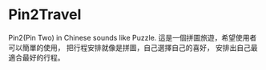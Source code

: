 # Pin2Travel
Pin2(Pin Two) in Chinese sounds like Puzzle. 
這是一個拼圖旅遊，希望使用者可以簡單的使用，
把行程安排就像是拼圖，自己選擇自己的喜好，
安排出自己最適合最好的行程。

